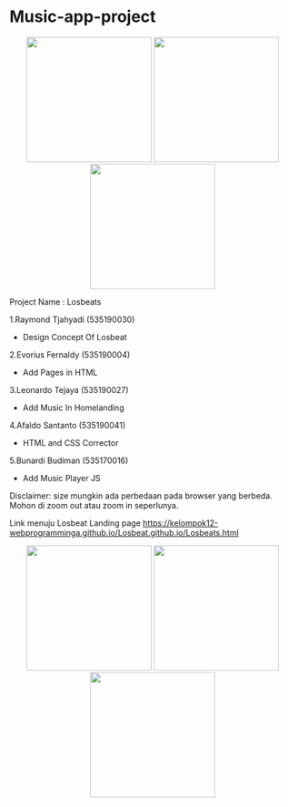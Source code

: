 # Music-app-project
<p align="center">
  <img width="220px" height="220px" src="https://github.com/Kelompok12-WebprogrammingA/Losbeat.github.io/blob/master/Images/tenor%20(1).gif">
  <img width="220px" height="220px" src="https://github.com/Kelompok12-WebprogrammingA/Losbeat.github.io/blob/master/Images/tenor%20(1).gif">
  <img width="220px" height="220px" src="https://github.com/Kelompok12-WebprogrammingA/Losbeat.github.io/blob/master/Images/tenor%20(1).gif">
</p>

Project Name : Losbeats

1.Raymond Tjahyadi (535190030)
- Design Concept Of Losbeat

2.Evorius Fernaldy (535190004)

- Add Pages in HTML

3.Leonardo Tejaya (535190027)

- Add Music In Homelanding

4.Afaldo Santanto (535190041)

- HTML and CSS Corrector 

5.Bunardi Budiman (535170016)

- Add Music Player JS

Disclaimer: size mungkin ada perbedaan pada browser yang berbeda. Mohon di zoom out atau zoom in seperlunya.

Link menuju Losbeat Landing page https://kelompok12-webprogramminga.github.io/Losbeat.github.io/Losbeats.html

<p align="center">
  <img width="220px" height="220px" src="https://github.com/Kelompok12-WebprogrammingA/Losbeat.github.io/blob/master/Images/tenor%20(1).gif">
  <img width="220px" height="220px" src="https://github.com/Kelompok12-WebprogrammingA/Losbeat.github.io/blob/master/Images/tenor%20(1).gif">
  <img width="220px" height="220px" src="https://github.com/Kelompok12-WebprogrammingA/Losbeat.github.io/blob/master/Images/tenor%20(1).gif">
</p>
